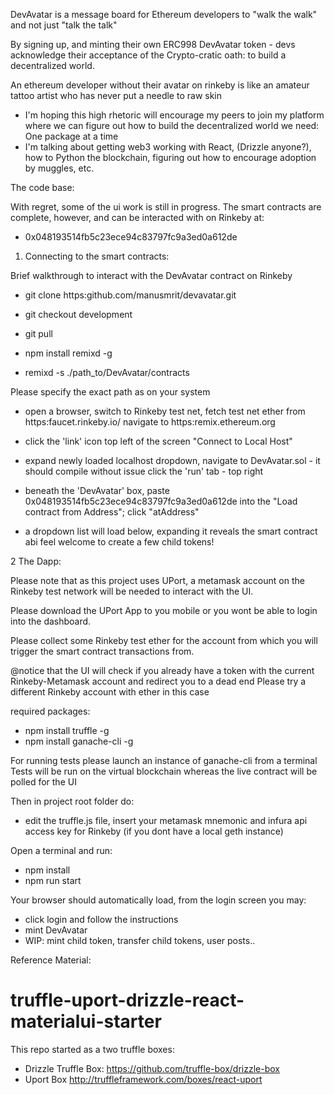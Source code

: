 DevAvatar is a message board for Ethereum developers to "walk the walk" and not just "talk the talk"

By signing up, and minting their own ERC998 DevAvatar token - devs acknowledge their acceptance of the Crypto-cratic oath: to build a decentralized world.

An ethereum developer without their avatar on rinkeby is like an amateur tattoo artist who has never put a needle to raw skin

- I'm hoping this high rhetoric will encourage my peers to join my platform where we can figure out how to build the decentralized world we need: One package at a time
- I'm talking about getting web3 working with React, (Drizzle anyone?), how to Python the blockchain, figuring out how to encourage adoption by muggles, etc.

The code base:

With regret, some of the ui work is still in progress. The smart contracts are complete, however, and can be interacted with on Rinkeby at:
- 0x048193514fb5c23ece94c83797fc9a3ed0a612de

1. Connecting to the smart contracts:

Brief walkthrough to interact with the DevAvatar contract on Rinkeby

- git clone https:github.com/manusmrit/devavatar.git
- git checkout development
- git pull

- npm install remixd -g
- remixd -s ./path_to/DevAvatar/contracts

Please specify the exact path as on your system

- open a browser, switch to Rinkeby test net, fetch test net ether from https:faucet.rinkeby.io/
  navigate to https:remix.ethereum.org

- click the 'link' icon top left of the screen "Connect to Local Host"
- expand newly loaded localhost dropdown, navigate to DevAvatar.sol - it should compile without issue
  click the 'run' tab - top right
- beneath the 'DevAvatar' box, paste 0x048193514fb5c23ece94c83797fc9a3ed0a612de into the "Load contract from Address"; click "atAddress"
- a dropdown list will load below, expanding it reveals the smart contract abi
  feel welcome to create a few child tokens!

2 The Dapp:

Please note that as this project uses UPort, a metamask account on the Rinkeby test network will be needed to interact with the UI.

Please download the UPort App to you mobile or you wont be able to login into the dashboard.

Please collect some Rinkeby test ether for the account from which you will trigger the smart contract transactions from.

@notice that the UI will check if you already have a token with the current Rinkeby-Metamask account and redirect you to a dead end
Please try a different Rinkeby account with ether in this case

required packages:

- npm install truffle -g
- npm install ganache-cli -g

For running tests please launch an instance of ganache-cli from a terminal
Tests will be run on the virtual blockchain whereas the live contract will be polled for the UI

Then in project root folder do:

- edit the truffle.js file, insert your metamask mnemonic and infura api access key for Rinkeby (if you dont have a local geth instance)

Open a terminal and run:

- npm install
- npm run start

Your browser should automatically load, from the login screen you may:

- click login and follow the instructions
- mint DevAvatar
- WIP: mint child token, transfer child tokens, user posts..

Reference Material:

# truffle-uport-drizzle-react-materialui-starter

This repo started as a two truffle boxes:

- Drizzle Truffle Box: https://github.com/truffle-box/drizzle-box
- Uport Box http://truffleframework.com/boxes/react-uport
